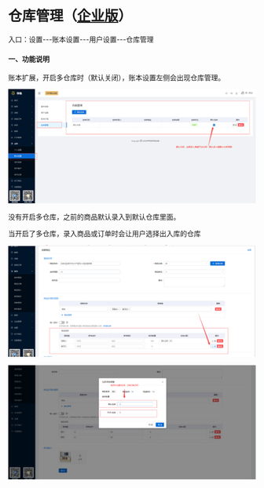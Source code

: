 # 仓库管理（<u>企业版</u>）

入口：设置---账本设置---用户设置---仓库管理

#### 一、功能说明

账本扩展，开启多仓库时（默认关闭），账本设置左侧会出现仓库管理。

![PNG](..\image\账本设置\06-仓库管理01.jpg)



没有开启多仓库，之前的商品默认录入到默认仓库里面。

当开启了多仓库，录入商品或订单时会让用户选择出入库的仓库

![PNG](..\image\账本设置\06-仓库管理02.jpg)

![PNG](..\image\账本设置\06-仓库管理03.jpg)